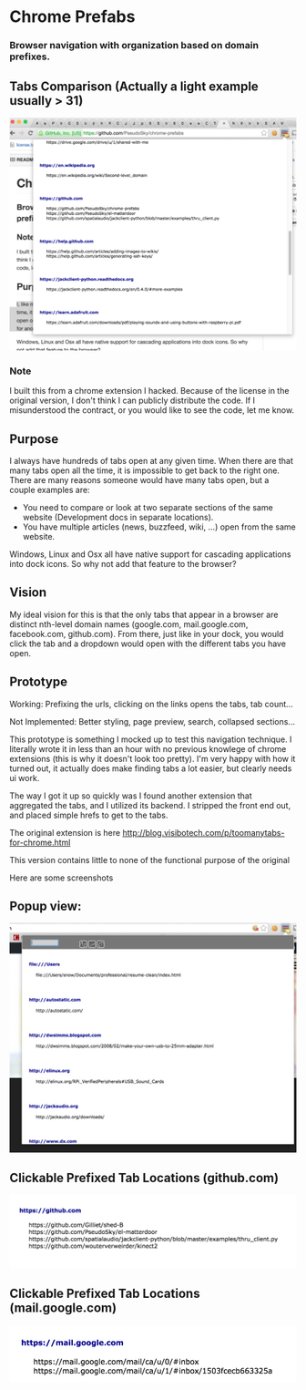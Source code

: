 # Chrome Prefabs
### Browser navigation with organization based on domain prefixes.

## Tabs Comparison (Actually a light example usually > 31)

![](https://github.com/PseudoSky/chrome-prefabs/blob/master/preview/comparison.png)


### Note
I built this from a chrome extension I hacked. Because of the license in the original version, I don't think I can publicly distribute the code. If I misunderstood the contract, or you would like to see the code, let me know.


## Purpose

I always have hundreds of tabs open at any given time. When there are that many tabs open all the time, it is impossible to get back to the right one.
There are many reasons someone would have many tabs open, but a couple examples are:
* You need to compare or look at two separate sections of the same website (Development docs in separate locations).
* You have multiple articles (news, buzzfeed, wiki, ...) open from the same website.

Windows, Linux and Osx all have native support for cascading applications into dock icons. So why not add that feature to the browser?

## Vision

My ideal vision for this is that the only tabs that appear in a browser are distinct nth-level domain names (google.com, mail.google.com, facebook.com, github.com). From there, just like in your dock, you would click the tab and a dropdown would open with the different tabs you have open.

## Prototype

Working: Prefixing the urls, clicking on the links opens the tabs, tab count...

Not Implemented: Better styling, page preview, search, collapsed sections...

This prototype is something I mocked up to test this navigation technique. I literally wrote it in less than an hour with no previous knowlege of chrome extensions (this is why it doesn't look too pretty). I'm very happy with how it turned out, it actually does make finding tabs a lot easier, but clearly needs ui work.

The way I got it up so quickly was I found another extension that aggregated the tabs, and I utilized its backend. I stripped the front end out, and placed simple hrefs to get to the tabs.

The original extension is here
http://blog.visibotech.com/p/toomanytabs-for-chrome.html

This version contains little to none of the functional purpose of the original



Here are some screenshots



## Popup view:

![](https://github.com/PseudoSky/chrome-prefabs/blob/master/preview/shot1.png)


## Clickable Prefixed Tab Locations (github.com)
![](https://github.com/PseudoSky/chrome-prefabs/blob/master/preview/shot2.png)

## Clickable Prefixed Tab Locations (mail.google.com)
![](https://github.com/PseudoSky/chrome-prefabs/blob/master/preview/shot3.png)